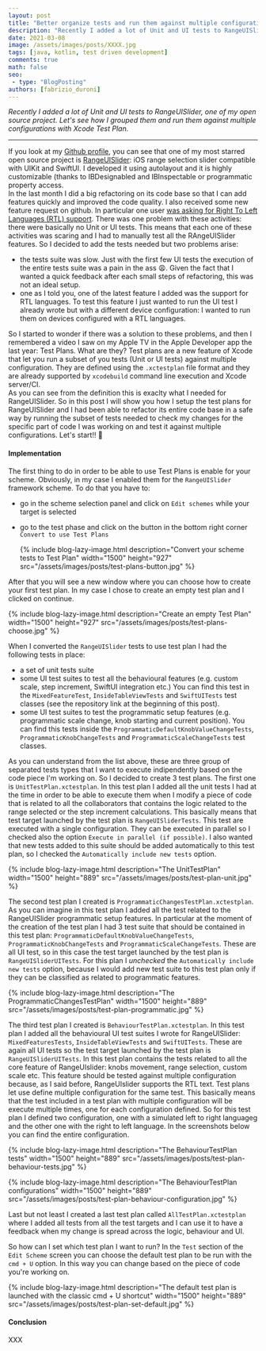 ```yaml
---
layout: post
title: "Better organize tests and run them against multiple configuration with Xcode Test Plan"
description: "Recently I added a lot of Unit and UI tests to RangeUISlider, one of my open source project. Let's see how I grouped them and run them against multiple configurations with Xcode Test Plan."
date: 2021-03-08
image: /assets/images/posts/XXXX.jpg
tags: [java, kotlin, test driven development]
comments: true
math: false
seo:
 - type: "BlogPosting"
authors: [fabrizio_duroni] 
---
```


*Recently I added a lot of Unit and UI tests to RangeUISlider, one of my open source project. Let's see how I grouped them and run them against multiple configurations with Xcode Test Plan.*

---

If you look at my [Github profile](https://github.com/chicio "fabrizio duroni github profile"), you can see that one of my most starred open source project is [RangeUISlider](https://github.com/chicio/RangeUISlider "rangeslider ios"): iOS range selection slider compatible with UIKit and SwiftUI. I developed it using autolayout and it is highly customizable (thanks to IBDesignabled and IBInspectable or programmatic property access.  
In the last month I did a big refactoring on its code base so that I can add features quickly and improved the code quality. I also received some new feature request on github. In particular one user [was asking for Right To Left Languages (RTL) support](XXX). There was one problem with these activities: there were basically no Unit or UI tests. This means that each one of these activities was scaring and I had to manually test all the RAngeUISlider features. So I decided to add the tests needed but two problems arise:

- the tests suite was slow. Just with the first few UI tests the execution of the entire tests suite was a pain in the ass :weary:. Given the fact that I wanted a quick feedback after each small steps of refactoring, this was not an ideal setup.
- one as I told you, one of the latest feature I added was the support for RTL languages. To test this feature I just wanted to run the UI test I already wrote but with a different device configuration: I wanted to run them on devices configured with a RTL languages.
 
So I started to wonder if there was a solution to these problems, and then I remembered a video I saw on my Apple TV in the Apple Developer app the last year: Test Plans.
What are they? Test plans are a new feature of Xcode that let you run a subset of you tests (Unit or UI tests) against multiple configuration. They are defined using the `.xctestplan` file format and they are already supported by `xcodebuild` command line execution and Xcode server/CI.  
As you can see from the definition this is exaclty what I needed for RangeUISlider. So in this post I will show you how I setup the test plans for RangeUISlider and I had been able to refactor its entire code base in a safe way by running the subset of tests needed to check my changes for the specific part of code I was working on and test it against multiple configurations. Let's start!! :rocket:

#### Implementation

The first thing to do in order to be able to use Test Plans is enable for your scheme. Obviously, in my case I enabled them for the `RangeUISlider` framework scheme. To do that you have to:

* go in the scheme selection panel and click on `Edit schemes` while your target is selected 
* go to the test phase and click on the button in the bottom right corner `Convert to use Test Plans`
  
  {% include blog-lazy-image.html description="Convert your scheme tests to Test Plan" width="1500" height="927" src="/assets/images/posts/test-plans-button.jpg" %}

After that you will see a new window where you can choose how to create your first test plan. In my case I chose to create an empty test plan and I clicked on continue.

{% include blog-lazy-image.html description="Create an empty Test Plan" width="1500" height="927" src="/assets/images/posts/test-plans-choose.jpg" %}

When I converted the `RangeUISlider` tests to use test plan I had the following tests in place:

* a set of unit tests suite
* some UI test suites to test all the behavioural features (e.g. custom scale, step increment, SwiftUI integration etc.) You can find this test in the `MixedFeatureTest`, `InsideTableViewTests` and `SwiftUITests` test classes (see the repository link at the beginning of this post).
* some UI test suites to test the programmatic setup features (e.g. programmatic scale change, knob starting and current position). You can find this tests inside the `ProgrammaticDefaultKnobValueChangeTests`, `ProgrammaticKnobChangeTests` and `ProgrammaticScaleChangeTests` test classes.

As you can understand from the list above, these are three group of separated tests types that I want to execute indipendently based on the code piece I'm working on.  So I decided to create 3 test plans. The first one is `UnitTestPlan.xctestplan`. In this test plan I added all the unit tests I had at the time in order to be able to execute them when I modify a piece of code that is related to all the collaborators that contains the logic related to the range selected or the step increment calculations. This basically means that test target launched by the test plan is `RangeUISliderTests`. This test are executed with a single configuration. They can be executed in parallel so I checked also the option `Execute in parallel (if possible)`. I also wanted that new tests added to this suite should be added automatically to this test plan, so I checked the `Automatically include new tests` option.

{% include blog-lazy-image.html description="The UnitTestPlan" width="1500" height="889" src="/assets/images/posts/test-plan-unit.jpg" %}

The second test plan I created is `ProgrammaticChangesTestPlan.xctestplan`. As you can imagine in this test plan I added all the test related to the RangeUISlider programmatic setup features. In particular at the moment of the creation of the test plan I had 3 test suite that should be contained in this test plan: `ProgrammaticDefaultKnobValueChangeTests`, `ProgrammaticKnobChangeTests` and `ProgrammaticScaleChangeTests`. These are all UI test, so in this case the test target launched by the test plan is `RangeUISliderUITests`. For this plan I *unchecked* the `Automatically include new tests` option, because I would add new test suite to this test plan only if they can be classified as related to programmatic features.

{% include blog-lazy-image.html description="The ProgrammaticChangesTestPlan" width="1500" height="889" src="/assets/images/posts/test-plan-programmatic.jpg" %}

The third test plan I created is `BehaviourTestPlan.xctestplan`. In this test plan I added all the behavioural UI test suites I wrote for RangeUISlider: `MixedFeaturesTests`, `InsideTableViewTests` and `SwiftUITests`. These are again all UI tests so the test target launched by the test plan is `RangeUISliderUITests`. In this test plan contains the tests related to all the core feature of RangeUIslider: knobs movement, range selection, custom scale etc. This feature should be tested against multiple configuration because, as I said before, RangeUIslider supports the RTL text. Test plans let use define multiple configuration for the same test. This basically means that the test included in a test plan with multiple configuration will be execute multiple times, one for each configuration defined. So for this test plan I defined two configuration, one with a simulated left to right languageg and the other one with the right to left language. In the screenshots below you can find the entire configuration.

{% include blog-lazy-image.html description="The BehaviourTestPlan tests" width="1500" height="889" src="/assets/images/posts/test-plan-behaviour-tests.jpg" %}

{% include blog-lazy-image.html description="The BehaviourTestPlan configurations" width="1500" height="889" src="/assets/images/posts/test-plan-behaviour-configuration.jpg" %}

Last but not least I created a last test plan called `AllTestPlan.xctestplan` where I added all tests from all the test targets and I can use it to have a feedback when my change is spread across the logic, behaviour and UI.

So how can I set which test plan I want to run? In the `Test` section of the `Edit Scheme` screen you can choose the default test plan to be run with the `cmd + U` option. In this way you can change based on the piece of code you're working on.

{% include blog-lazy-image.html description="The default test plan is launched with the classic cmd + U shortcut" width="1500" height="889" src="/assets/images/posts/test-plan-set-default.jpg" %}

#### Conclusion

XXX